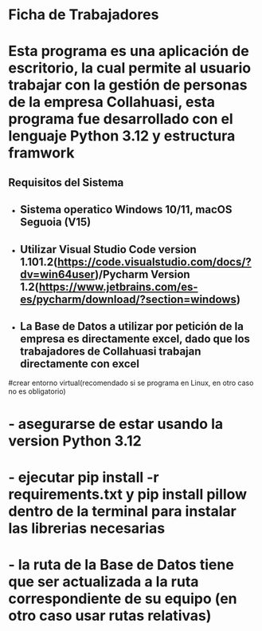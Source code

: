 # Ficha de Trabajadores
# Esta programa es una aplicación de escritorio, la cual permite al usuario trabajar con la gestión de personas de la empresa Collahuasi, esta programa fue desarrollado con el lenguaje Python 3.12 y estructura framwork
## Requisitos del Sistema
* ## Sistema operatico Windows 10/11, macOS Seguoia (V15)
* ## Utilizar Visual Studio Code version 1.101.2(https://code.visualstudio.com/docs/?dv=win64user)/Pycharm Version 1.2(https://www.jetbrains.com/es-es/pycharm/download/?section=windows)
* ## La Base de Datos a utilizar por petición de la empresa es directamente excel, dado que los trabajadores de Collahuasi trabajan directamente con excel

#crear entorno virtual(recomendado si se programa en Linux, en otro caso no es obligatorio)
# - asegurarse de estar usando la version Python 3.12

# - ejecutar pip install -r requirements.txt y pip install pillow dentro de la terminal para instalar las librerias necesarias
# - la ruta de la Base de Datos tiene que ser actualizada a la ruta correspondiente de su equipo (en otro caso usar rutas relativas)
